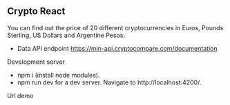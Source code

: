 ## Crypto React
You can find out the price of 20 different cryptocurrencies in Euros, Pounds Sterling, US Dollars and Argentine Pesos.

- Data API endpoint
https://min-api.cryptocompare.com/documentation

Development server
- npm i (install node modules).
- npm run dev for a dev server. Navigate to http://localhost:4200/. 

Url demo
